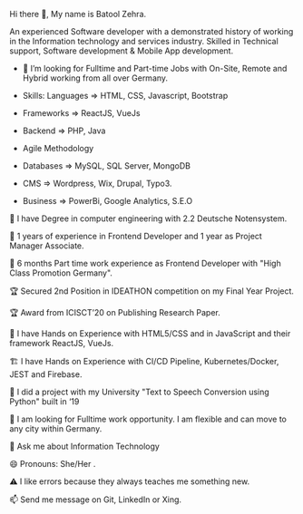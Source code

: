 Hi there 👋, My name is Batool Zehra.

An experienced Software developer with a demonstrated history of working in the Information technology and services industry. Skilled in Technical support, Software development & Mobile App development.

- 👀 I’m looking for Fulltime and Part-time Jobs with On-Site, Remote and Hybrid working from all over Germany.

- Skills: Languages => HTML, CSS, Javascript, Bootstrap
- Frameworks => ReactJS, VueJs
- Backend => PHP, Java
- Agile Methodology
- Databases => MySQL, SQL Server, MongoDB
- CMS => Wordpress, Wix, Drupal, Typo3.
- Business => PowerBi, Google Analytics, S.E.O

👩  I have Degree in computer engineering with 2.2 Deutsche Notensystem.

💼 1 years of experience in Frontend Developer and 1 year as Project Manager Associate.

💼 6 months Part time work experience as Frontend Developer with "High Class Promotion Germany".

🏆 Secured 2nd Position in IDEATHON competition on my Final Year Project.

🏆 Award from ICISCT’20 on Publishing Research Paper.

🌱 I have Hands on Experience with HTML5/CSS and in JavaScript and their framework ReactJS, VueJs.

🏗️ I have Hands on Experience with CI/CD Pipeline, Kubernetes/Docker, JEST and Firebase.

🔭 I did a project with my University "Text to Speech Conversion using Python" built in ‘19

🔭 I am looking for Fulltime work opportunity. I am flexible and can move to any city within Germany.

💬 Ask me about Information Technology

😄 Pronouns: She/Her . 

⚠️ I like errors because they always teaches me something new.

📫 Send me message on Git, LinkedIn or Xing.

<!---
engrbatoolzehra/engrbatoolzehra is a ✨ special ✨ repository because its `README.md` (this file) appears on your GitHub profile.
You can click the Preview link to take a look at your changes.
--->
